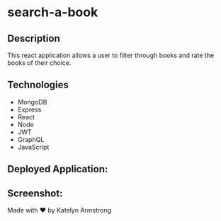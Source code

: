 # search-a-book

## Description
This react application allows a user to filter through books and rate the books of their choice.

## Technologies
* MongoDB
* Express
* React
* Node
* JWT
* GraphQL
* JavaScript

## Deployed Application:


## Screenshot:


Made with ♥ by Katelyn Armstrong